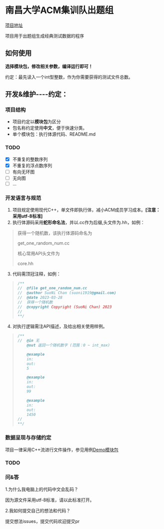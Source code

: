 # 南昌大学ACM集训队出题组

[项目地址](https://github.com/ncuacm/ncutest)

项目用于出题组生成经典测试数据的程序

## 如何使用

**选择模块包，修改相关参数，编译运行即可！**

约定：最先读入一个int型整数，作为你需要获得的测试文件总数。

## 开发&维护----约定：

### 项目结构

* 项目约定以**模块包**为区分
* 包名称约定使用**中文**，便于快速分类。
* 单个模块包：执行体源代码、README.md

### TODO

* [X] 不重复的整数序列
* [X] 不重复的浮点数序列
* [ ] 有向无环图
* [ ] 无向图
* [ ] ...

### 开发语言与规范

1. 项目规定使用现代C++，单文件即执行体，减小ACM成员学习成本。**[注意：采用utf-8标准]**
2. 执行体源码采用**蛇形命名法**，并以.cc作为后缀,头文件为.hh，如例：

> 获得一个随机数，该执行体源码命名为
>
> get_one_random_num.cc
>
> 核心常用API头文件为
>
> core.hh

3. 代码需顶冠注释，如例：

> ```C++
> /**
> //  @file get_one_random_num.cc
> //  @author SuoNi Chan (suoni1919@gmail.com)
> //  @date 2023-03-28
> //  获得一个随机数
> //  @copyright Copyright (SuoNi Chan) 2023
> //  
> **/
> ```

4. 对执行逻辑需注API描述，及给出相关使用样例。

> ```C++
> /**
> //  @in 无
>     @out 返回一个随机数字 (范围：0 ~ int_max)
>
>     @example
>     in:
>     out:
>     5
>
>     @example
>     in:
>     out:
>     99
>
>     @example
>     in:
>     out:
>     1450
> //  
> **/
> ```

### 数据呈现与存储约定

项目一律采用C++流进行文件操作，参见用例[Demo模块包](https://github.com/ncuacm/ncutest/tree/main/Demo)

### TODO

### 问&答

1.为什么我电脑上的代码中文会乱码？

因为源文件采用utf-8标准，请以此标准打开。

2.我如何提交自己的想法和代码？

提交想法issues，提交代码欢迎提交pr

